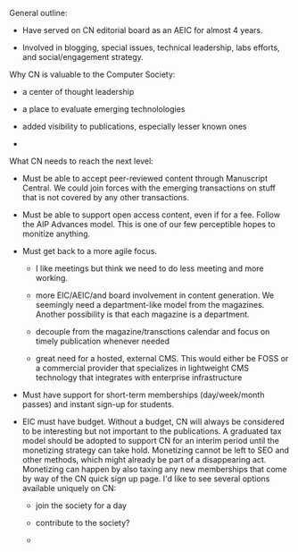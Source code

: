 General outline:

- Have served on CN editorial board as an AEIC for almost 4 years.

- Involved in blogging, special issues, technical leadership, labs efforts, and social/engagement strategy.


Why CN is valuable to the Computer Society:

- a center of thought leadership

- a place to evaluate emerging technolologies 

- added visibility to publications, especially lesser known ones

- 

What CN needs to reach the next level:

- Must be able to accept peer-reviewed content through Manuscript Central. We could join forces with the emerging transactions on stuff that is not covered by any other transactions.

- Must be able to support open access content, even if for a fee. Follow the AIP Advances model. This is one of our few perceptible hopes to monitize anything.

- Must get back to a more agile focus.

  - I like meetings but think we need to do less meeting and more working.

  - more EIC/AEIC/and board involvement in content generation. We seemingly need a department-like
  model from the magazines. Another possibility is that each magazine is a department. 

  - decouple from the magazine/transctions calendar and focus on timely publication whenever needed

  - great need for a hosted, external CMS. This would either be FOSS or a commercial provider that
    specializes in lightweight CMS technology that integrates with enterprise infrastructure



- Must have support for short-term memberships (day/week/month passes) and instant sign-up for students.

- EIC must have budget. Without a budget, CN will always be considered to be interesting but not
  important to the publications. A graduated tax model should be adopted to support CN for an interim
  period until the monetizing strategy can take hold. Monetizing cannot be left to SEO and other
  methods, which might already be part of a disappearing act. Monetizing can happen by also taxing
  any new memberships that come by way of the CN quick sign up page. I'd like to see several options
  available uniquely on CN:

  - join the society for a day 

  - contribute to the society?

  - 



 
